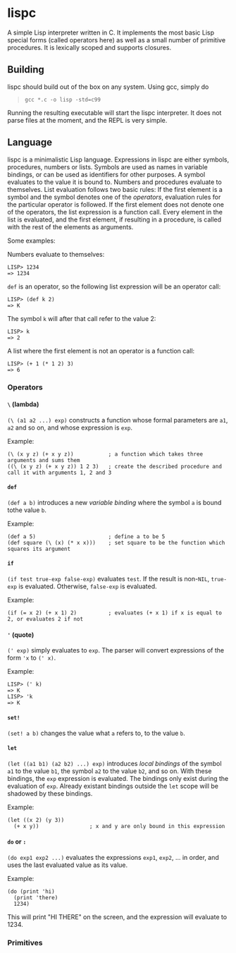 lispc
=====

A simple Lisp interpreter written in C. It implements the most basic Lisp special forms (called operators here) as well as a small number of primitive procedures. It is lexically scoped and supports closures. 

## Building

lispc should build out of the box on any system. Using gcc, simply do

> `gcc *.c -o lisp -std=c99`

Running the resulting executable will start the lispc interpreter. It does not parse files at the moment, and the REPL is very simple.

## Language

lispc is a minimalistic Lisp language. Expressions in lispc are either symbols, procedures, numbers or lists. Symbols are used as names in variable bindings, or can be used as identifiers for other purposes. A symbol evaluates to the value it is bound to. Numbers and procedures evaluate to themselves. List evaluation follows two basic rules: If the first element is a symbol and the symbol denotes one of the *operators*, evaluation rules for the particular operator is followed. If the first element does not denote one of the operators, the list expression is a function call. Every element in the list is evaluated, and the first element, if resulting in a procedure, is called with the rest of the elements as arguments.

Some examples:

Numbers evaluate to themselves:

    LISP> 1234
    => 1234

`def` is an operator, so the following list expression will be an operator call:

    LISP> (def k 2)
    => K

The symbol `k` will after that call refer to the value 2:

    LISP> k
    => 2

A list where the first element is not an operator is a function call:

    LISP> (+ 1 (* 1 2) 3)
    => 6

### Operators

#### `\` (lambda)

`(\ (a1 a2 ...) exp)` constructs a function whose formal parameters are `a1`, `a2` and so on, and whose expression is `exp`. 

Example:

    (\ (x y z) (+ x y z))           ; a function which takes three arguments and sums them
    ((\ (x y z) (+ x y z)) 1 2 3)   ; create the described procedure and call it with arguments 1, 2 and 3

#### `def` 

`(def a b)` introduces a new *variable binding* where the symbol `a` is bound tothe value `b`.

Example:

    (def a 5)                       ; define a to be 5
    (def square (\ (x) (* x x)))    ; set square to be the function which squares its argument

#### `if` 

`(if test true-exp false-exp)` evaluates `test`. If the result is non-`NIL`, `true-exp` is evaluated. Otherwise, `false-exp` is evaluated. 

Example:

    (if (= x 2) (+ x 1) 2)          ; evaluates (+ x 1) if x is equal to 2, or evaluates 2 if not

#### `'` (quote)

`(' exp)` simply evaluates to `exp`. The parser will convert expressions of the form `'x` to `(' x)`.

Example:

    LISP> (' k)
    => K
    LISP> 'k
    => K

#### `set!`

`(set! a b)` changes the value what `a` refers to, to the value `b`. 

#### `let`

`(let ((a1 b1) (a2 b2) ...) exp)` introduces *local bindings* of the symbol `a1` to the value `b1`, the symbol `a2` to the value `b2`, and so on. With these bindings, the `exp` expression is evaluated. The bindings only exist during the evaluation of `exp`. Already existant bindings outside the `let` scope will be shadowed by these bindings.

Example:

    (let ((x 2) (y 3))
      (+ x y))                ; x and y are only bound in this expression

#### `do` or `:` 

`(do exp1 exp2 ...)` evaluates the expressions `exp1`, `exp2`, ... in order, and uses the last evaluated value as its value.

Example:

    (do (print 'hi)
      (print 'there) 
      1234)

This will print "HI THERE" on the screen, and the expression will evaluate to 1234.

### Primitives

